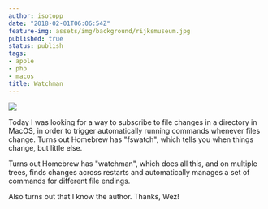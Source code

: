 ```yaml
---
author: isotopp
date: "2018-02-01T06:06:54Z"
feature-img: assets/img/background/rijksmuseum.jpg
published: true
status: publish
tags:
- apple
- php
- macos
title: Watchman
---
```

[![](/uploads/2018/01/watchman-603x640.png)](https://facebook.github.io/watchman/)

Today I was looking for a way to subscribe to file changes in a directory in
MacOS, in order to trigger automatically running commands whenever files
change. Turns out Homebrew has "fswatch", which tells you when things
change, but little else.

Turns out Homebrew has "watchman", which does all this, and on multiple
trees, finds changes across restarts and automatically manages a set of
commands for different file endings. 

Also turns out that I know the author. Thanks, Wez!
